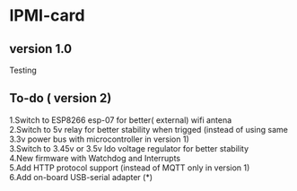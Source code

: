 # IPMI-card
## version 1.0
Testing  

## To-do ( version 2)
1.Switch to ESP8266 esp-07 for better( external) wifi antena  
2.Switch to 5v relay for better stability when trigged  (instead of using same 3.3v power bus with microcontroller in version 1)  
3.Switch to 3.45v or 3.5v ldo voltage regulator for better stability  
4.New firmware with Watchdog and Interrupts  
5.Add HTTP protocol support (instead of MQTT only in version 1)  
6.Add on-board USB-serial adapter (*)
